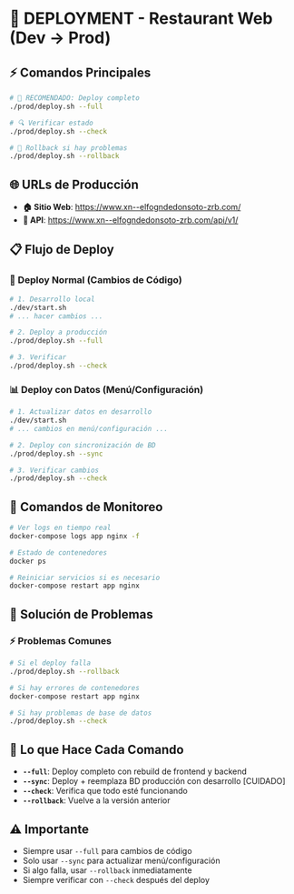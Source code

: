 # 🚀 DEPLOYMENT - Restaurant Web (Dev → Prod)

## ⚡ Comandos Principales

```bash
# 🎯 RECOMENDADO: Deploy completo
./prod/deploy.sh --full

# 🔍 Verificar estado
./prod/deploy.sh --check

# 🔄 Rollback si hay problemas
./prod/deploy.sh --rollback
```

## 🌐 URLs de Producción

- **🏠 Sitio Web**: https://www.xn--elfogndedonsoto-zrb.com/
- **🔧 API**: https://www.xn--elfogndedonsoto-zrb.com/api/v1/

## 📋 Flujo de Deploy

### 🎯 Deploy Normal (Cambios de Código)
```bash
# 1. Desarrollo local
./dev/start.sh
# ... hacer cambios ...

# 2. Deploy a producción
./prod/deploy.sh --full

# 3. Verificar
./prod/deploy.sh --check
```

### 📊 Deploy con Datos (Menú/Configuración)
```bash
# 1. Actualizar datos en desarrollo
./dev/start.sh
# ... cambios en menú/configuración ...

# 2. Deploy con sincronización de BD
./prod/deploy.sh --sync

# 3. Verificar cambios
./prod/deploy.sh --check
```

## 🔧 Comandos de Monitoreo

```bash
# Ver logs en tiempo real
docker-compose logs app nginx -f

# Estado de contenedores
docker ps

# Reiniciar servicios si es necesario
docker-compose restart app nginx
```

## 🚨 Solución de Problemas

### ⚡ Problemas Comunes
```bash
# Si el deploy falla
./prod/deploy.sh --rollback

# Si hay errores de contenedores
docker-compose restart app nginx

# Si hay problemas de base de datos
./prod/deploy.sh --check
```

## 🎯 Lo que Hace Cada Comando

- **`--full`**: Deploy completo con rebuild de frontend y backend
- **`--sync`**: Deploy + reemplaza BD producción con desarrollo [CUIDADO]
- **`--check`**: Verifica que todo esté funcionando
- **`--rollback`**: Vuelve a la versión anterior

## ⚠️ Importante

- Siempre usar `--full` para cambios de código
- Solo usar `--sync` para actualizar menú/configuración
- Si algo falla, usar `--rollback` inmediatamente
- Siempre verificar con `--check` después del deploy